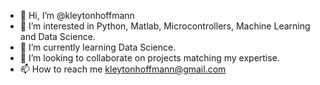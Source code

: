 - 👋 Hi, I’m @kleytonhoffmann
- 👀 I’m interested in Python, Matlab, Microcontrollers, Machine Learning and Data Science.
- 🌱 I’m currently learning Data Science.
- 💞️ I’m looking to collaborate on projects matching my expertise.
- 📫 How to reach me kleytonhoffmann@gmail.com

